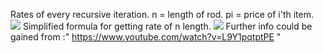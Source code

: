 Rates of every recursive iteration.
n = length of rod.
pi = price of i'th item.
![](../../../../../../Documents/2.jpg)
Simplified formula for getting rate of n length.
![](../../../../../../Documents/1.jpg)
Further info could be gained from :" https://www.youtube.com/watch?v=L9Y1pqtptPE "
